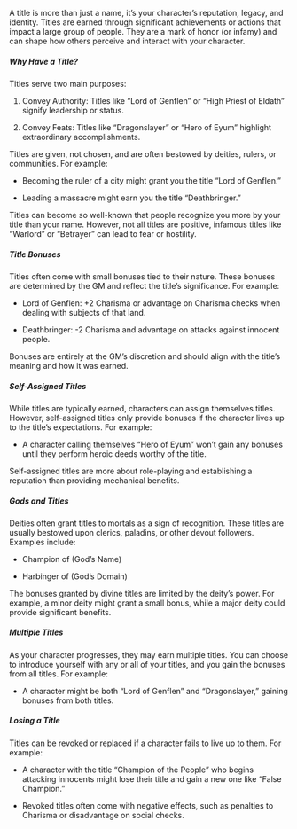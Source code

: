 A title is more than just a name, it’s your character’s reputation, legacy, and identity. Titles are earned through significant achievements or actions that impact a large group of people. They are a mark of honor (or infamy) and can shape how others perceive and interact with your character.

##### Why Have a Title?

Titles serve two main purposes:

1. Convey Authority: Titles like “Lord of Genflen” or “High Priest of Eldath” signify leadership or status.
    
2. Convey Feats: Titles like “Dragonslayer” or “Hero of Eyum” highlight extraordinary accomplishments.
    

Titles are given, not chosen, and are often bestowed by deities, rulers, or communities. For example:

- Becoming the ruler of a city might grant you the title “Lord of Genflen.”
    
- Leading a massacre might earn you the title “Deathbringer.”
    

Titles can become so well-known that people recognize you more by your title than your name. However, not all titles are positive, infamous titles like “Warlord” or “Betrayer” can lead to fear or hostility.

##### Title Bonuses

Titles often come with small bonuses tied to their nature. These bonuses are determined by the GM and reflect the title’s significance. For example:

- Lord of Genflen: +2 Charisma or advantage on Charisma checks when dealing with subjects of that land.
    
- Deathbringer: -2 Charisma and advantage on attacks against innocent people.
    

Bonuses are entirely at the GM’s discretion and should align with the title’s meaning and how it was earned.

##### Self-Assigned Titles

While titles are typically earned, characters can assign themselves titles. However, self-assigned titles only provide bonuses if the character lives up to the title’s expectations. For example:

- A character calling themselves “Hero of Eyum” won’t gain any bonuses until they perform heroic deeds worthy of the title.
    

Self-assigned titles are more about role-playing and establishing a reputation than providing mechanical benefits.

##### Gods and Titles

Deities often grant titles to mortals as a sign of recognition. These titles are usually bestowed upon clerics, paladins, or other devout followers. Examples include:

- Champion of (God’s Name)
    
- Harbinger of (God’s Domain)
    

The bonuses granted by divine titles are limited by the deity’s power. For example, a minor deity might grant a small bonus, while a major deity could provide significant benefits.

##### Multiple Titles

As your character progresses, they may earn multiple titles. You can choose to introduce yourself with any or all of your titles, and you gain the bonuses from all titles. For example:

- A character might be both “Lord of Genflen” and “Dragonslayer,” gaining bonuses from both titles.
    

##### Losing a Title

Titles can be revoked or replaced if a character fails to live up to them. For example:

- A character with the title “Champion of the People” who begins attacking innocents might lose their title and gain a new one like “False Champion.”
    
- Revoked titles often come with negative effects, such as penalties to Charisma or disadvantage on social checks.